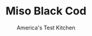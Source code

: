 ---
layout: ../../layouts/MarkdownPostLayout.astro
title: Miso Black Cod
author: America's Test Kitchen
pubDate: 2023-03-15
description: "You don’t need to be a master chef to make this exquisite fish at home."
image_url: https://res.cloudinary.com/hksqkdlah/image/upload/ar_1:1,c_fill,dpr_2.0,f_auto,fl_lossy.progressive.strip_profile,g_faces:auto,q_auto:low,w_344/SFS_MisoBlackCod-47_ydrfic
tags: ["Main Courses","Fish & Seafood"]
calories: 2064
protein: 44
carbohydrates: 51
fats: 8
fiber: 3
ingredients: ["1 cup, white miso","⅔ cup, sugar","⅓ cup, mirin","¼ cup, sake","3 tablespoons, soy sauce","1 tablespoon, toasted sesame oil","4 (6- to 8-ounce) skin-on black, cod fillets","Pickled sliced, ginger"]
serves: 4
time: "30 minutes, plus 8 hours marinating"
instructions: ["Whisk miso, sugar, mirin, sake, soy sauce, and oil together in medium bowl. Pat cod dry with paper towels and place in 1-gallon zipper-lock bag. Pour miso mixture over cod. Press out air, seal bag, and turn to coat cod in marinade. Refrigerate for at least 8 hours or up to 24 hours, turning occasionally.","Adjust oven rack 8 inches from broiler and heat broiler. Set wire rack in rimmed baking sheet and line with aluminum foil. Lightly spray foil with vegetable oil spray. Wipe excess marinade from cod with your fingers, leaving thin layer on cod, and transfer to prepared wire rack, skin side down.","Broil until cod is deeply browned and registers 125 degrees, 8 to 12 minutes, rotating sheet halfway through broiling and shielding fillets with foil if they begin to get too dark. Serve with pickled ginger."]
nutrition: ["1054 mg Potassium, K","536 mg Phosphorus, P","78 mg Calcium, Ca","2 mg Iron, Fe","110 mg Magnesium, Mg","3331 mg Sodium, Na","2 mg Zinc, Zn","8 g Total lipid (fat)","5 mg Niacin","2 g Fatty acids, total monounsaturated","4 g Fatty acids, total polyunsaturated","2 mg Vitamin C, total ascorbic acid","1 µg Vitamin D (D2 + D3)","85 mg Cholesterol","1 g Fatty acids, total saturated","3 g Fiber, total dietary","29 µg Folate, food","37 g Sugars, total","20 µg Vitamin K (phylloquinone)","231 g Water","55 g Carbohydrate, by difference","29 µg Folate, DFE","44 g Protein","1 mg Vitamin E (alpha-tocopherol)","1 µg Vitamin B-12","26 µg Vitamin A, RAE","51 g Carbohydrates (net)","516 kcal Energy","33 g Sugars, added","2064 calories"]
notes: "Black cod (also known as sablefish) is increasingly available in fish markets and supermarkets across the country. For the freshest possible fish, ask your fishmonger if you can purchase the black cod still frozen. Thaw the frozen fillets overnight in the refrigerator. Black cod often contains a row of small pin bones running down the center line of the fillet; they are difficult to remove from the raw fillets but slide out easily once the fillets are cooked. Its also easy to cut on either side of the center line of the cooked fillets to avoid them. Salmon (either farmed or wild), Chilean sea bass, or arctic char can be substituted for the black cod. If using wild salmon or arctic char, cook the fillets to 120 degrees (for medium-rare), and start checking for doneness early. Red miso can be substituted for the white miso. Garnish with scallions, if desired."
---